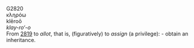 <body>
  <p>G2820<br>  κληρόω  <br> klēroō  <br><i>klay-ro‘-o </i><br>From <a href="g2819.htm">2819</a>  to <i>allot</i>, that is, (figuratively) to <i>assign</i> (a privilege): - obtain an inheritance.<br></p>
 </body>